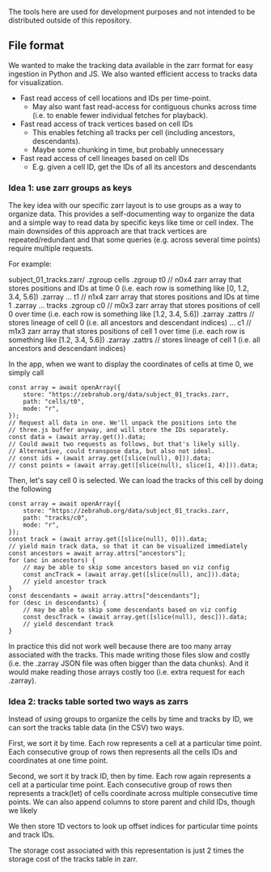 The tools here are used for development purposes and not intended to be distributed outside of this repository.

## File format

We wanted to make the tracking data available in the zarr format for easy ingestion in Python and JS.
We also wanted efficient access to tracks data for visualization.

- Fast read access of cell locations and IDs per time-point.
    - May also want fast read-access for contiguous chunks across time (i.e. to enable fewer individual fetches for playback).
- Fast read access of track vertices based on cell IDs
    - This enables fetching all tracks per cell (including ancestors, descendants).
    - Maybe some chunking in time, but probably unnecessary
- Fast read access of cell lineages based on cell IDs
    - E.g. given a cell ID, get the IDs of all its ancestors and descendants


### Idea 1: use zarr groups as keys

The key idea with our specific zarr layout is to use groups as a way to organize data.
This provides a self-documenting way to organize the data and a simple way to read
data by specific keys like time or cell index.
The main downsides of this approach are that track vertices are repeated/redundant
and that some queries (e.g. across several time points) require multiple requests.

For example:

subject_01_tracks.zarr/
  .zgroup
  cells
    .zgroup
    t0 // n0x4 zarr array that stores positions and IDs at time 0 (i.e. each row is something like [0, 1.2, 3.4, 5.6])
      .zarray
      ...
    t1 // n1x4 zarr array that stores positions and IDs at time 1
      .zarray
      ...
  tracks
    .zgroup
    c0 // m0x3 zarr array that stores positions of cell 0 over time (i.e. each row is something like [1.2, 3.4, 5.6])
      .zarray
      .zattrs // stores lineage of cell 0 (i.e. all ancestors and descendant indices)
      ...
    c1 // m1x3 zarr array that stores positions of cell 1 over time (i.e. each row is something like [1.2, 3.4, 5.6])
      .zarray
      .zattrs // stores lineage of cell 1 (i.e. all ancestors and descendant indices)

In the app, when we want to display the coordinates of cells at time 0, we simply call

```
const array = await openArray({
    store: "https://zebrahub.org/data/subject_01_tracks.zarr,
    path: "cells/t0",
    mode: "r",
});
// Request all data in one. We'll unpack the positions into the
// three.js buffer anyway, and will store the IDs separately.
const data = (await array.get()).data;
// Could await two requests as follows, but that's likely silly.
// Alternative, could transpose data, but also not ideal.
// const ids = (await array.get([slice(null), 0])).data;
// const points = (await array.get([slice(null), slice(1, 4)])).data;
```

Then, let's say cell 0 is selected.
We can load the tracks of this cell by doing the following

```
const array = await openArray({
    store: "https://zebrahub.org/data/subject_01_tracks.zarr,
    path: "tracks/c0",
    mode: "r",
});
const track = (await array.get([slice(null), 0])).data;
// yield main track data, so that it can be visualized immediately
const ancestors = await array.attrs["ancestors"];
for (anc in ancestors) {
    // may be able to skip some ancestors based on viz config
    const ancTrack = (await array.get([slice(null), anc])).data;
    // yield ancestor track
}
const descendants = await array.attrs["descendants"];
for (desc in descendants) {
    // may be able to skip some descendants based on viz config
    const descTrack = (await array.get([slice(null), desc])).data;
    // yield descendant track
}
```

In practice this did not work well because there are too many array associated with the tracks.
This made writing those files slow and costly (i.e. the .zarray JSON file was often bigger than the data chunks).
And it would make reading those arrays costly too (i.e. extra request for each .zarray).

### Idea 2: tracks table sorted two ways as zarrs

Instead of using groups to organize the cells by time and tracks by ID,
we can sort the tracks table data (in the CSV) two ways.

First, we sort it by time.
Each row represents a cell at a particular time point.
Each consecutive group of rows then represents all the cells IDs and coordinates at one time point.

Second, we sort it by track ID, then by time.
Each row again represents a cell at a particular time point.
Each consecutive group of rows then represents a track(let) of cells coordinate across multiple consecutive time points.
We can also append columns to store parent and child IDs, though we likely

We then store 1D vectors to look up offset indices for particular time points and track IDs.

The storage cost associated with this representation is just 2 times the storage cost of the tracks table in zarr.